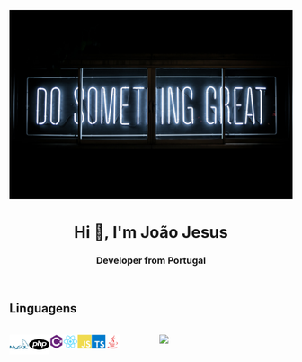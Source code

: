 [![MasterHead](1.jpg)](https://github.com/JoaoJesus1337/)

<h1 align="center">Hi 👋, I'm João Jesus</h1>
<h3 align="center">Developer from Portugal</h3>
<br>
<h2> Linguagens</h2>
<br>
<img align="left" width="7%" src="https://raw.githubusercontent.com/devicons/devicon/master/icons/mysql/mysql-plain-wordmark.svg">
<img align="left" width="7%" src="https://raw.githubusercontent.com/devicons/devicon/master/icons/php/php-plain.svg">
<img align="left" width="5%" src="https://raw.githubusercontent.com/devicons/devicon/master/icons/csharp/csharp-plain.svg">
<img align="left" width="5%" src="https://raw.githubusercontent.com/devicons/devicon/master/icons/react/react-original.svg">
<img align="left" width="5%" src="https://raw.githubusercontent.com/devicons/devicon/master/icons/javascript/javascript-plain.svg">
<img align="left" width="5%" src="https://raw.githubusercontent.com/devicons/devicon/master/icons/typescript/typescript-plain.svg">
<img align="left" width="5%" src="https://raw.githubusercontent.com/devicons/devicon/master/icons/java/java-plain.svg">

<img align="right" width="47%" src="https://github-readme-stats.vercel.app/api?username=joaojesus1337&show_icons=true&theme=dark">
